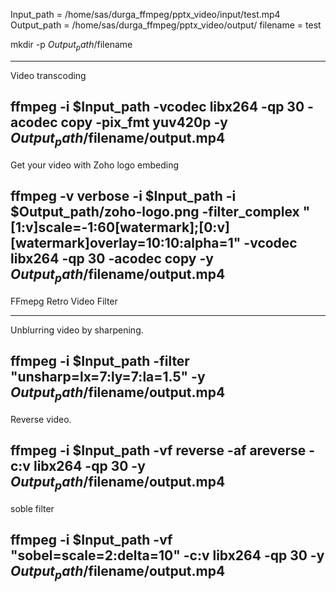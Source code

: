 Input_path = /home/sas/durga_ffmpeg/pptx_video/input/test.mp4 
Output_path = /home/sas/durga_ffmpeg/pptx_video/output/ 
filename = test

mkdir -p $Output_path/$filename

-------------------------------------------------------------
Video transcoding 

ffmpeg -i $Input_path -vcodec libx264 -qp 30 -acodec copy -pix_fmt yuv420p -y $Output_path/$filename/output.mp4
---------------------------------------------------------------
Get your video with Zoho logo embeding

ffmpeg -v verbose -i $Input_path -i $Output_path/zoho-logo.png -filter_complex "[1:v]scale=-1:60[watermark];[0:v][watermark]overlay=10:10:alpha=1" -vcodec libx264 -qp 30 -acodec copy -y $Output_path/$filename/output.mp4
---------------------------------------------------------------
FFmepg Retro Video Filter


---------------------------------------------------------------
Unblurring video by sharpening.

ffmpeg -i $Input_path -filter "unsharp=lx=7:ly=7:la=1.5" -y $Output_path/$filename/output.mp4
---------------------------------------------------------------
Reverse video.

ffmpeg -i $Input_path -vf reverse -af areverse -c:v libx264 -qp 30 -y $Output_path/$filename/output.mp4
---------------------------------------------------------------
soble filter 

ffmpeg -i $Input_path -vf "sobel=scale=2:delta=10" -c:v libx264 -qp 30 -y $Output_path/$filename/output.mp4
---------------------------------------------------------------
